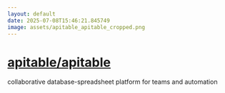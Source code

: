 ```yaml
---
layout: default
date: 2025-07-08T15:46:21.845749
image: assets/apitable_apitable_cropped.png
---
```


# [apitable/apitable](https://github.com/apitable/apitable)

collaborative database-spreadsheet platform for teams and automation
